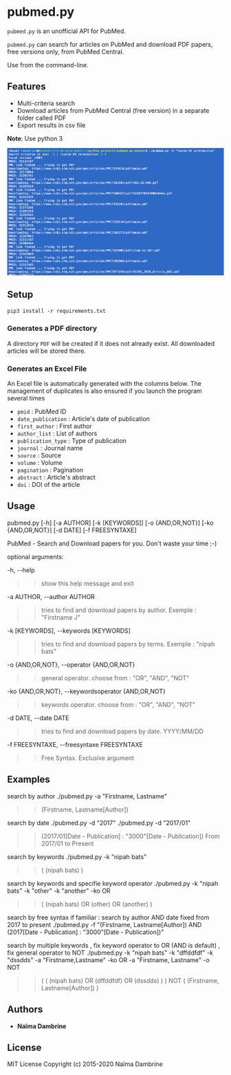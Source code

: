 pubmed.py
=========

`pubmed.py` is an unofficial API for PubMed. 

`pubmed.py` can search for articles on PubMed and download PDF papers, free versions only, from PubMed Central. 

Use from the command-line.

Features
--------
* Multi-criteria search
* Download articles from PubMed Central (free version) in a separate folder called PDF
* Export results in csv file 

**Note**: Use python 3

![](images/screenshot.png)

Setup
-----
```
pip3 install -r requirements.txt
```
### Generates a PDF directory 

A directory `PDF` will be created if it does not already exist. All downloaded articles will be stored there.

### Generates an Excel File

An Excel file is automatically generated with the columns below. 
The management of duplicates is also ensured if you launch the program several times

* `pmid` : PubMed ID
* `date_publication` : Article's date of publication
* `first_author` : First author
* `author_list` : List of authors 
* `publication_type` : Type of publication
* `journal` : Journal name
* `source` : Source
* `volume` : Volume
* `pagination` : Pagination
* `abstract` : Article's abstract
* `doi` : DOI of the article

Usage
-----
pubmed.py [-h] [-a AUTHOR] [-k [KEYWORDS]] [-o {AND,OR,NOT}]
[-ko {AND,OR,NOT}] [-d DATE] [-f FREESYNTAXE]

PubMed - Search and Download papers for you. Don't waste your time ;-)

optional arguments:

-h, --help            
>>show this help message and exit

-a AUTHOR, --author AUTHOR
>>tries to find and download papers by author. Exemple :
"Firstname J"

-k [KEYWORDS], --keywords [KEYWORDS]
>>tries to find and download papers by terms. Exemple :
"nipah bats"

-o {AND,OR,NOT}, --operator {AND,OR,NOT}
>>general operator. choose from : "OR", "AND", "NOT"

-ko {AND,OR,NOT}, --keywordsoperator {AND,OR,NOT}
>>keywords operator. choose from : "OR", "AND", "NOT"

-d DATE, --date DATE  
>>tries to find and download papers by date. YYYY/MM/DD

-f FREESYNTAXE, --freesyntaxe FREESYNTAXE
>>Free Syntax. Exclusive argument

Examples
--------
search by author
./pubmed.py -a "Firstname, Lastname"
>>(Firstname, Lastname[Author])

search by date
./pubmed.py -d "2017"
./pubmed.py -d "2017/01"
>>(2017/01[Date - Publication] : "3000"[Date - Publication])
>>From 2017/01 to Present

search by keywords
./pubmed.py -k "nipah bats"
>>( (nipah bats) )

search by keywords and  specifie keyword operator
./pubmed.py -k "nipah bats" -k "other" -k "another" -ko OR
>>( (nipah bats)    OR    (other) OR (another) )

search by free syntax if familiar : search by author AND date fixed from 2017 to present
./pubmed.py -f "(Firstname, Lastname[Author])  AND  (2017[Date - Publication] : "3000"[Date - Publication])"

search by multiple keywords , fix keyword operator to OR (AND is default) , fix general operator to NOT 
./pubmed.py  -k "nipah bats" -k "dffddfdf"  -k "dssdds" -a "Firstname,Lastname" -ko OR -a "Firstname, Lastname" -o NOT
>>( ( (nipah bats) OR (dffddfdf) OR (dssdds) ) ) NOT ( (Firstname, Lastname[Author]) ) 


## Authors

* **Naïma Dambrine** 

## License

MIT License Copyright (c) 2015-2020 Naïma Dambrine
